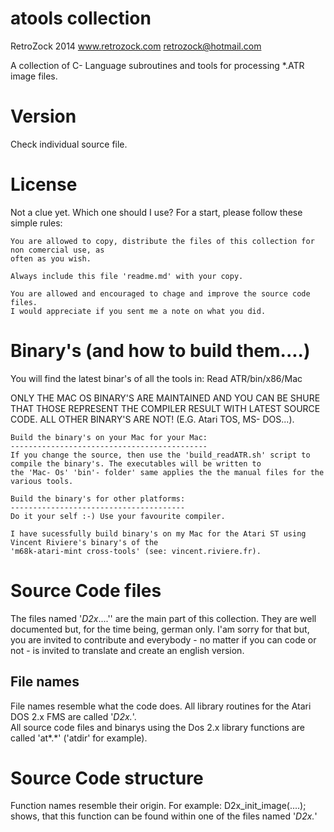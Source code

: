 atools collection
=================
RetroZock 2014
www.retrozock.com
retrozock@hotmail.com

A collection of C- Language subroutines and tools for processing *.ATR image files. 

Version
=======
Check individual source file.

License
=======
Not a clue yet. Which one should I use? For a start, please follow these simple rules:

    You are allowed to copy, distribute the files of this collection for non comercial use, as 
    often as you wish.
    
    Always include this file 'readme.md' with your copy.

    You are allowed and encouraged to chage and improve the source code files. 
    I would appreciate if you sent me a note on what you did.
 	

Binary's (and how to build them....)
====================================
You will find the latest binar's of all the tools in:
    Read ATR/bin/x86/Mac 

ONLY THE MAC OS BINARY'S ARE MAINTAINED AND YOU CAN BE SHURE THAT THOSE REPRESENT THE COMPILER RESULT WITH LATEST SOURCE CODE. 
ALL OTHER BINARY'S ARE NOT! (E.G. Atari TOS, MS- DOS...).

    Build the binary's on your Mac for your Mac:
    --------------------------------------------   
    If you change the source, then use the 'build_readATR.sh' script to compile the binary's. The executables will be written to
    the 'Mac- Os' 'bin'- folder' same applies the the manual files for the various tools. 

    Build the binary's for other platforms:
    ---------------------------------------
    Do it your self :-) Use your favourite compiler. 
    
    I have sucessfully build binary's on my Mac for the Atari ST using Vincent Riviere's binary's of the
    'm68k-atari-mint cross-tools' (see: vincent.riviere.fr).
    
Source Code files
=================
The files named '_D2x_....'' are the main part of this collection. They are well documented but, for the time
being, german only. I'am sorry for that but, you are invited to contribute and everybody - no matter
if you can code or not - is invited to translate and create an english version.

   File names
   -----------
   File names resemble what the code does. All library routines for the Atari DOS 2.x FMS are called '_D2x_*.*'.	
   All source code files and binarys using the Dos 2.x library functions are called 'at*.*' ('atdir' for example). 

Source Code structure
=====================
Function names resemble their origin. For example: D2x_init_image(....); shows, that this function can be found
within one of the files named '_D2x_*.*'
 


